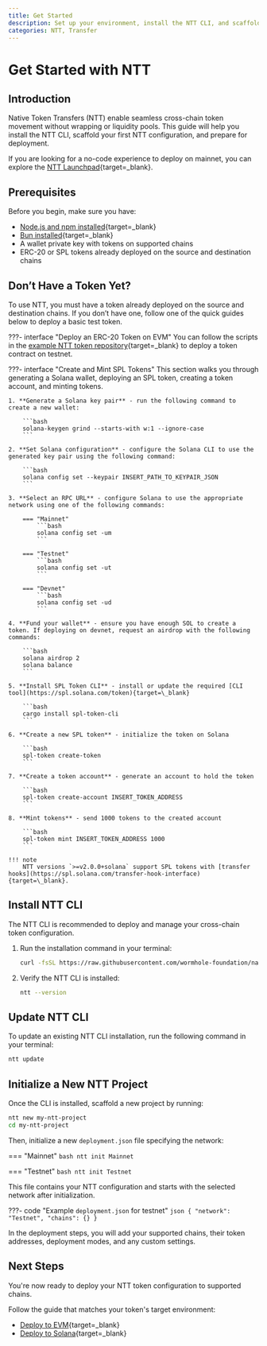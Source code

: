 ```yaml
---
title: Get Started
description: Set up your environment, install the NTT CLI, and scaffold your first cross-chain token configuration for deployment.
categories: NTT, Transfer
---
```


# Get Started with NTT

## Introduction

Native Token Transfers (NTT) enable seamless cross-chain token movement without wrapping or liquidity pools. This guide will help you install the NTT CLI, scaffold your first NTT configuration, and prepare for deployment.

If you are looking for a no-code experience to deploy on mainnet, you can explore the [NTT Launchpad](https://ntt.wormhole.com){target=\_blank}.

## Prerequisites

Before you begin, make sure you have:

- [Node.js and npm installed](https://docs.npmjs.com/downloading-and-installing-node-js-and-npm){target=\_blank}
- [Bun installed](https://bun.sh/){target=\_blank}
- A wallet private key with tokens on supported chains
- ERC-20 or SPL tokens already deployed on the source and destination chains

## Don’t Have a Token Yet?

To use NTT, you must have a token already deployed on the source and destination chains. If you don’t have one, follow one of the quick guides below to deploy a basic test token.

???- interface "Deploy an ERC-20 Token on EVM"
    You can follow the scripts in the [example NTT token repository](https://github.com/wormhole-foundation/example-ntt-token){target=\_blank} to deploy a token contract on testnet.


???- interface "Create and Mint SPL Tokens"
    This section walks you through generating a Solana wallet, deploying an SPL token, creating a token account, and minting tokens.

    1. **Generate a Solana key pair** - run the following command to create a new wallet:

        ```bash
        solana-keygen grind --starts-with w:1 --ignore-case
        ```

    2. **Set Solana configuration** - configure the Solana CLI to use the generated key pair using the following command:

        ```bash
        solana config set --keypair INSERT_PATH_TO_KEYPAIR_JSON
        ```

    3. **Select an RPC URL** - configure Solana to use the appropriate network using one of the following commands:

        === "Mainnet"
            ```bash
            solana config set -um
            ```

        === "Testnet"
            ```bash
            solana config set -ut
            ```

        === "Devnet"
            ```bash
            solana config set -ud
            ```

    4. **Fund your wallet** - ensure you have enough SOL to create a token. If deploying on devnet, request an airdrop with the following commands:

        ```bash
        solana airdrop 2
        solana balance
        ```

    5. **Install SPL Token CLI** - install or update the required [CLI tool](https://spl.solana.com/token){target=\_blank}

        ```bash
        cargo install spl-token-cli
        ```

    6. **Create a new SPL token** - initialize the token on Solana

        ```bash
        spl-token create-token
        ```

    7. **Create a token account** - generate an account to hold the token

        ```bash
        spl-token create-account INSERT_TOKEN_ADDRESS
        ```

    8. **Mint tokens** - send 1000 tokens to the created account

        ```bash
        spl-token mint INSERT_TOKEN_ADDRESS 1000
        ```

    !!! note
        NTT versions `>=v2.0.0+solana` support SPL tokens with [transfer hooks](https://spl.solana.com/transfer-hook-interface){target=\_blank}.

## Install NTT CLI

The NTT CLI is recommended to deploy and manage your cross-chain token configuration.

1. Run the installation command in your terminal:

    ```bash
    curl -fsSL https://raw.githubusercontent.com/wormhole-foundation/native-token-transfers/main/cli/install.sh | bash
    ```

2. Verify the NTT CLI is installed:

    ```bash
    ntt --version
    ```

## Update NTT CLI

To update an existing NTT CLI installation, run the following command in your terminal:

```bash
ntt update
```

## Initialize a New NTT Project

Once the CLI is installed, scaffold a new project by running:

```bash
ntt new my-ntt-project
cd my-ntt-project
```

Then, initialize a new `deployment.json` file specifying the network:

=== "Mainnet"
    ```bash
    ntt init Mainnet
    ```

=== "Testnet"
    ```bash
    ntt init Testnet
    ```

This file contains your NTT configuration and starts with the selected network after initialization. 

???- code "Example `deployment.json` for testnet"
    ```json
    {
        "network": "Testnet",
        "chains": {}
    }
    ```

In the deployment steps, you will add your supported chains, their token addresses, deployment modes, and any custom settings.

## Next Steps

You're now ready to deploy your NTT token configuration to supported chains.

Follow the guide that matches your token's target environment:

- [Deploy to EVM](/docs/products/native-token-transfers/guides/deploy-to-evm.md){target=\_blank}
- [Deploy to Solana](/docs/products/native-token-transfers/guides/deploy-to-solana.md){target=\_blank}
